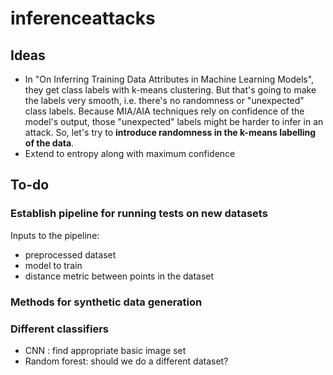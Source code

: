 # inferenceattacks

## Ideas
- In "On Inferring Training Data Attributes in Machine Learning Models", they get class labels with k-means clustering. But that's going to make the labels very smooth, i.e. there's no randomness or "unexpected" class labels. Because MIA/AIA techniques rely on confidence of the model's output, those "unexpected" labels might be harder to infer in an attack. So, let's try to **introduce randomness in the k-means labelling of the data**.
- Extend to entropy along with maximum confidence

## To-do
### Establish pipeline for running tests on new datasets
Inputs to the pipeline:
- preprocessed dataset
- model to train
- distance metric between points in the dataset

### Methods for synthetic data generation

### Different classifiers
- CNN : find appropriate basic image set
- Random forest: should we do a different dataset?
